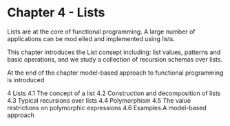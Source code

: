 # Chapter 4 - Lists

Lists are at the core of functional programming. A large number of applications can be mod
elled and implemented using lists.

This chapter introduces the List consept including: list values, patterns and basic operations, and we study a collection of recursion schemas over lists.

At the end of the chapter  model-based approach to functional programming is introduced

 4 Lists
 4.1 The concept of a list
 4.2 Construction and decomposition of lists
 4.3 Typical recursions over lists
 4.4 Polymorphism
 4.5 The value restrictions on polymorphic expressions
 4.6 Examples.A model-based approach
